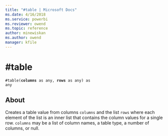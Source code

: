 ```yaml
---
title: "#table | Microsoft Docs"
ms.date: 4/16/2018
ms.service: powerbi
ms.reviewer: owend
ms.topic: reference
author: minewiskan
ms.author: owend
manager: kfile
---
```

# #table
<code>#table(<b>columns</b> as any, <b>rows</b> as any) as any</code>

## About
Creates a table value from columns <code>columns</code> and the list <code>rows</code> where each element of the list is an inner list that contains the column values for a single row. <code>columns</code> may be a list of column names, a table type, a number of columns, or null.

  
